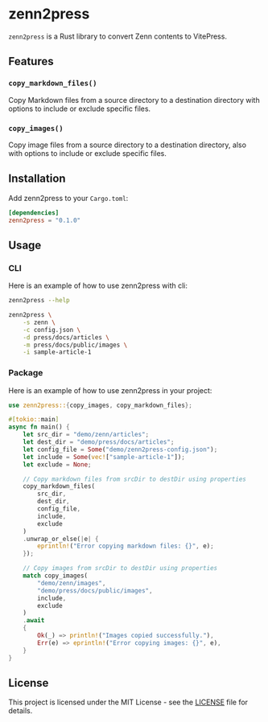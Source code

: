 # zenn2press

`zenn2press` is a Rust library to convert Zenn contents to VitePress.

## Features

### `copy_markdown_files()`

Copy Markdown files from a source directory to a destination directory with options to include or exclude specific files.

### `copy_images()`

Copy image files from a source directory to a destination directory, also with options to include or exclude specific files.

## Installation

Add zenn2press to your `Cargo.toml`:

```toml
[dependencies]
zenn2press = "0.1.0"
```

## Usage

### CLI

Here is an example of how to use zenn2press with cli:

```sh
zenn2press --help

zenn2press \
    -s zenn \
    -c config.json \
    -d press/docs/articles \
    -m press/docs/public/images \
    -i sample-article-1
```

### Package

Here is an example of how to use zenn2press in your project:

```rust
use zenn2press::{copy_images, copy_markdown_files};

#[tokio::main]
async fn main() {
    let src_dir = "demo/zenn/articles";
    let dest_dir = "demo/press/docs/articles";
    let config_file = Some("demo/zenn2press-config.json");
    let include = Some(vec!["sample-article-1"]);
    let exclude = None;

    // Copy markdown files from srcDir to destDir using properties
    copy_markdown_files(
        src_dir,
        dest_dir,
        config_file,
        include,
        exclude
    )
    .unwrap_or_else(|e| {
        eprintln!("Error copying markdown files: {}", e);
    });

    // Copy images from srcDir to destDir using properties
    match copy_images(
        "demo/zenn/images",
        "demo/press/docs/public/images",
        include,
        exclude
    )
    .await
    {
        Ok(_) => println!("Images copied successfully."),
        Err(e) => eprintln!("Error copying images: {}", e),
    }
}
```

## License

This project is licensed under the MIT License - see the [LICENSE](LICENSE) file for details.
